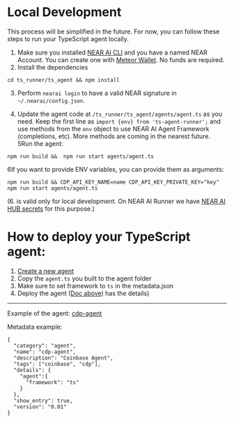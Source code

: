 Local Development
===

This process will be simplified in the future. For now, you can follow these steps to run your TypeScript agent locally.

1. Make sure you installed [NEAR AI CLI](https://docs.near.ai/agents/quickstart/#installing-near-ai-cli) and you have a named NEAR Account. You can create one with [Meteor Wallet](https://wallet.meteorwallet.app/). No funds are required.
2. Install the dependencies
```shell
cd ts_runner/ts_agent && npm install
```
3. Perform `nearai login` to have a valid NEAR signature in `~/.nearai/config.json`.

4. Update the agent code at `/ts_runner/ts_agent/agents/agent.ts` as you need. Keep the first line as `import {env} from 'ts-agent-runner';` and use methods from the `env` object to use NEAR AI Agent Framework (completions, etc). More methods are coming in the nearest future.
5Run the agent:
```shell
npm run build &&  npm run start agents/agent.ts
```

6If you want to provide ENV variables, you can provide them as arguments:
```shell
npm run build && CDP_API_KEY_NAME=name CDP_API_KEY_PRIVATE_KEY="key" npm run start agents/agent.ts
```

(6. is valid only for local development. On NEAR AI Runner we have [NEAR AI HUB secrets](https://docs.near.ai/agents/secrets/) for this purpose.)

How to deploy your TypeScript agent:
===
1. [Create a new agent](https://docs.near.ai/agents/quickstart/#creating-a-new-agent)
2. Copy the `agent.ts` you built to the agent folder
3. Make sure to set framework to `ts` in the metadata.json
4. Deploy the agent ([Doc above](https://docs.near.ai/agents/quickstart/#creating-a-new-agent)) has the details)

---
Example of the agent: [cdp-agent](https://app.near.ai/agents/zavodil.near/cdp-agent/latest/run)

Metadata example:
```shell
{
  "category": "agent",
  "name": "cdp-agent",
  "description": "Coinbase Agent",
  "tags": ["coinbase", "cdp"],
  "details": {
    "agent":{
      "framework": "ts"
    }
  },
  "show_entry": true,  
  "version": "0.01"
}
```